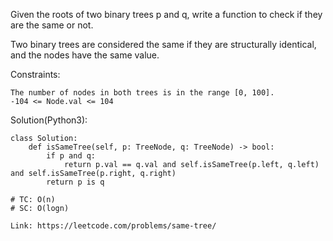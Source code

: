 Given the roots of two binary trees p and q, write a function to check if they are the same or not.

Two binary trees are considered the same if they are structurally identical, and the nodes have the same value.

Constraints:
```
The number of nodes in both trees is in the range [0, 100].
-104 <= Node.val <= 104
```

Solution(Python3):
```
class Solution:
    def isSameTree(self, p: TreeNode, q: TreeNode) -> bool:
        if p and q:
            return p.val == q.val and self.isSameTree(p.left, q.left) and self.isSameTree(p.right, q.right)
        return p is q

# TC: O(n)
# SC: O(logn)
```
```
Link: https://leetcode.com/problems/same-tree/
```
